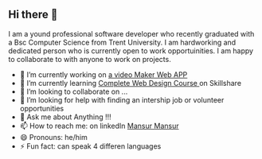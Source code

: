 ## Hi there 👋

I am a yound professional software developer who recently graduated with a Bsc Computer Science from Trent University. I am hardworking and dedicated person who is currently open to work opportuinities. I am happy to collaborate to with anyone to work on projects.

- 🔭 I’m currently working on  [ a video Maker Web APP ]()
- 🌱 I’m currently learning [ Complete Web Design Course ]() on Skillshare
- 👯 I’m looking to collaborate on ...
- 🤔 I’m looking for help with finding an intership job or volunteer opportunities
- 💬 Ask me about Anything !!!
- 📫 How to reach me: on linkedIn [Mansur Mansur](www.linkedin.com/in/mansurmansur)
- 😄 Pronouns: he/him
- ⚡ Fun fact: can speak 4 differen languages

